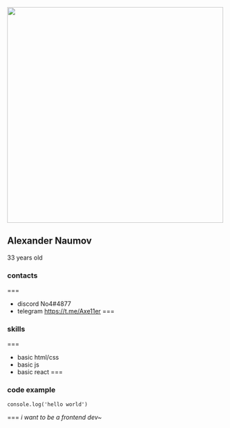 <img src="https://sun9-18.userapi.com/impf/c836524/v836524892/15494/8WqWVBieflM.jpg?size=432x720&quality=96&sign=aa414435d9ce6f1f4082278b84855413&type=album" height="500">

**Alexander Naumov**
---
33 years old

### contacts
===
- discord No4#4877
- telegram https://t.me/Axe11er
===

### skills

===
- basic html/css
- basic js
- basic react
===

### code example

`console.log('hello world')`

===
*i want to be a frontend dev~*